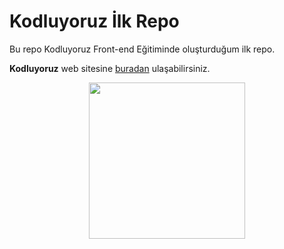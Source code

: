 # Kodluyoruz İlk Repo
Bu repo Kodluyoruz Front-end Eğitiminde oluşturduğum ilk repo.

**Kodluyoruz** web sitesine [buradan](https://kodluyoruz.org/) ulaşabilirsiniz.

<p align="center">
  <img width="250" height="250" src="https://miro.medium.com/v2/resize:fit:2400/2*TZeK0kyHTRHVv3gUi8BtQg.png">
</p>
